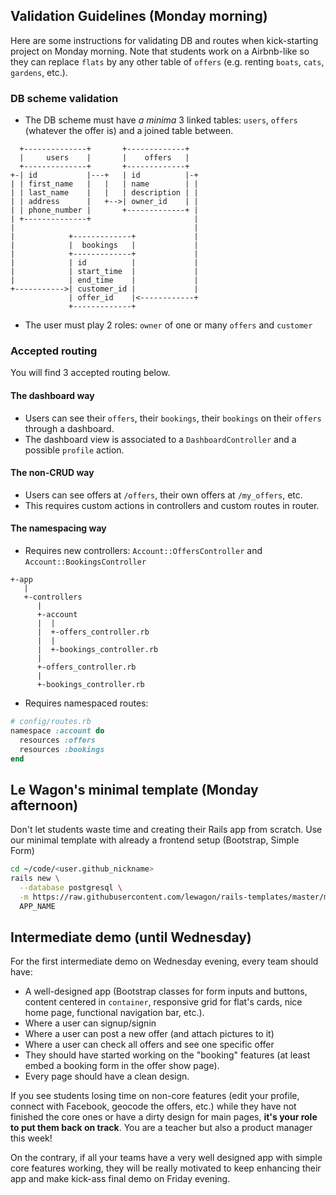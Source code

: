## Validation Guidelines (Monday morning)

Here are some instructions for validating DB and routes when kick-starting project on Monday morning. Note that students work on a Airbnb-like so they can replace `flats` by any other table of `offers` (e.g. renting `boats`, `cats`, `gardens`, etc.).

### DB scheme validation

- The DB scheme must have _a minima_ 3 linked tables: `users`, `offers` (whatever the offer is) and a joined table between.

```
  +--------------+       +-------------+
  |     users    |       |    offers   |
  +--------------+       +-------------+
+-| id           |---+   | id          |-+
| | first_name   |   |   | name        | |
| | last_name    |   |   | description | |
| | address      |   +-->| owner_id    | |
| | phone_number |       +-------------+ |
| +--------------+                       |
|                                        |
|            +-------------+             |
|            |  bookings   |             |
|            +-------------+             |
|            | id          |             |
|            | start_time  |             |
|            | end_time    |             |
+----------->| customer_id |             |
             | offer_id    |<------------+
             +-------------+
```

- The user must play 2 roles: `owner` of one or many `offers` and `customer`

### Accepted routing

You will find 3 accepted routing below.

#### The dashboard way

- Users can see their `offers`, their `bookings`, their `bookings` on their `offers` through a dashboard.
- The dashboard view is associated to a `DashboardController` and a possible `profile` action.

#### The non-CRUD way

- Users can see offers at `/offers`, their own offers at `/my_offers`, etc.
- This requires custom actions in controllers and custom routes in router.

#### The namespacing way

- Requires new controllers: `Account::OffersController` and `Account::BookingsController`

```
+-app
   |
   +-controllers
      |
      +-account
      |  |
      |  +-offers_controller.rb
      |  |
      |  +-bookings_controller.rb
      |
      +-offers_controller.rb
      |
      +-bookings_controller.rb
```
- Requires namespaced routes:

```ruby
# config/routes.rb
namespace :account do
  resources :offers
  resources :bookings
end
```

## Le Wagon's minimal template (Monday afternoon)

Don't let students waste time and creating their Rails app from scratch. Use our minimal template with already a frontend setup (Bootstrap, Simple Form)

```bash
cd ~/code/<user.github_nickname>
rails new \
  --database postgresql \
  -m https://raw.githubusercontent.com/lewagon/rails-templates/master/minimal.rb \
  APP_NAME
```

## Intermediate demo (until Wednesday)

For the first intermediate demo on Wednesday evening, every team should have:

- A well-designed app (Bootstrap classes for form inputs and buttons, content centered in `container`, responsive grid for flat's cards, nice home page, functional navigation bar, etc.).
- Where a user can signup/signin
- Where a user can post a new offer (and attach pictures to it)
- Where a user can check all offers and see one specific offer
- They should have started working on the "booking" features (at least embed a booking form in the offer show page).
- Every page should have a clean design.

If you see students losing time on non-core features (edit your profile, connect with Facebook, geocode the offers, etc.) while they have not finished the core ones or have a dirty design for main pages, **it's your role to put them back on track**. You are a teacher but also a product manager this week!

On the contrary, if all your teams have a very well designed app with simple core features working, they will be really motivated to keep enhancing their app and make kick-ass final demo on Friday evening.
